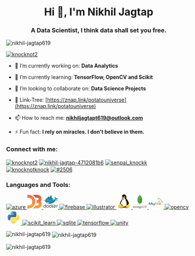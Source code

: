 <h1 align="center">Hi 👋, I'm Nikhil Jagtap</h1>
<h3 align="center">A Data Scientist, I think data shall set you free.</h3>

<p align="left"> <img src="https://komarev.com/ghpvc/?username=nikhil-jagtap619&label=Profile%20views&color=0e75b6&style=flat" alt="nikhil-jagtap619" /> </p>

<p align="left"> <a href="https://twitter.com/knocknot2" target="blank"><img src="https://img.shields.io/twitter/follow/knocknot2?logo=twitter&style=for-the-badge" alt="knocknot2" /></a> </p>

- 🔭 I’m currently working on: **Data Analytics**

- 🌱 I’m currently learning: **TensorFlow, OpenCV and Scikit**

- 👯 I’m looking to collaborate on: **Data Science Projects**

- 🌴 Link-Tree: [https://znap.link/potatouniverse](https://znap.link/potatouniverse)

- 📫 How to reach me: **nikhiljagtapt619@outlook.com**

- ⚡ Fun fact: **I rely on miracles. I don't believe in them.**

<h3 align="left">Connect with me:</h3>
<p align="left">
<a href="https://twitter.com/knocknot2" target="blank"><img align="center" src="https://raw.githubusercontent.com/rahuldkjain/github-profile-readme-generator/master/src/images/icons/Social/twitter.svg" alt="knocknot2" height="30" width="40" /></a>
<a href="https://linkedin.com/in/nikhil-jagtap-4712081b6" target="blank"><img align="center" src="https://raw.githubusercontent.com/rahuldkjain/github-profile-readme-generator/master/src/images/icons/Social/linked-in-alt.svg" alt="nikhil-jagtap-4712081b6" height="30" width="40" /></a>
<a href="https://instagram.com/senpai_knockk" target="blank"><img align="center" src="https://raw.githubusercontent.com/rahuldkjain/github-profile-readme-generator/master/src/images/icons/Social/instagram.svg" alt="senpai_knockk" height="30" width="40" /></a>
<a href="https://www.hackerrank.com/knocknotknock" target="blank"><img align="center" src="https://raw.githubusercontent.com/rahuldkjain/github-profile-readme-generator/master/src/images/icons/Social/hackerrank.svg" alt="knocknotknock" height="30" width="40" /></a>
<a href="https://discord.gg/#2506" target="blank"><img align="center" src="https://raw.githubusercontent.com/rahuldkjain/github-profile-readme-generator/master/src/images/icons/Social/discord.svg" alt="#2506" height="30" width="40" /></a>
</p>

<h3 align="left">Languages and Tools:</h3>
<p align="left"> <a href="https://azure.microsoft.com/en-in/" target="_blank"> <img src="https://www.vectorlogo.zone/logos/microsoft_azure/microsoft_azure-icon.svg" alt="azure" width="40" height="40"/> </a> <a href="https://d3js.org/" target="_blank"> <img src="https://raw.githubusercontent.com/devicons/devicon/master/icons/d3js/d3js-original.svg" alt="d3js" width="40" height="40"/> </a> <a href="https://www.docker.com/" target="_blank"> <img src="https://raw.githubusercontent.com/devicons/devicon/master/icons/docker/docker-original-wordmark.svg" alt="docker" width="40" height="40"/> </a> <a href="https://firebase.google.com/" target="_blank"> <img src="https://www.vectorlogo.zone/logos/firebase/firebase-icon.svg" alt="firebase" width="40" height="40"/> </a> <a href="https://www.adobe.com/in/products/illustrator.html" target="_blank"> <img src="https://www.vectorlogo.zone/logos/adobe_illustrator/adobe_illustrator-icon.svg" alt="illustrator" width="40" height="40"/> </a> <a href="https://www.linux.org/" target="_blank"> <img src="https://raw.githubusercontent.com/devicons/devicon/master/icons/linux/linux-original.svg" alt="linux" width="40" height="40"/> </a> <a href="https://www.mongodb.com/" target="_blank"> <img src="https://raw.githubusercontent.com/devicons/devicon/master/icons/mongodb/mongodb-original-wordmark.svg" alt="mongodb" width="40" height="40"/> </a> <a href="https://www.mysql.com/" target="_blank"> <img src="https://raw.githubusercontent.com/devicons/devicon/master/icons/mysql/mysql-original-wordmark.svg" alt="mysql" width="40" height="40"/> </a> <a href="https://opencv.org/" target="_blank"> <img src="https://www.vectorlogo.zone/logos/opencv/opencv-icon.svg" alt="opencv" width="40" height="40"/> </a> <a href="https://www.python.org" target="_blank"> <img src="https://raw.githubusercontent.com/devicons/devicon/master/icons/python/python-original.svg" alt="python" width="40" height="40"/> </a> <a href="https://scikit-learn.org/" target="_blank"> <img src="https://upload.wikimedia.org/wikipedia/commons/0/05/Scikit_learn_logo_small.svg" alt="scikit_learn" width="40" height="40"/> </a> <a href="https://www.sqlite.org/" target="_blank"> <img src="https://www.vectorlogo.zone/logos/sqlite/sqlite-icon.svg" alt="sqlite" width="40" height="40"/> </a> <a href="https://www.tensorflow.org" target="_blank"> <img src="https://www.vectorlogo.zone/logos/tensorflow/tensorflow-icon.svg" alt="tensorflow" width="40" height="40"/> </a> <a href="https://unity.com/" target="_blank"> <img src="https://www.vectorlogo.zone/logos/unity3d/unity3d-icon.svg" alt="unity" width="40" height="40"/> </a> </p>

<p><img align="left" src="https://github-readme-stats.vercel.app/api/top-langs?username=nikhil-jagtap619&show_icons=true&locale=en&layout=compact" alt="nikhil-jagtap619" /></p>

<p>&nbsp;<img align="center" src="https://github-readme-stats.vercel.app/api?username=nikhil-jagtap619&show_icons=true&locale=en" alt="nikhil-jagtap619" /></p>

<p><img align="center" src="https://github-readme-streak-stats.herokuapp.com/?user=nikhil-jagtap619&" alt="nikhil-jagtap619" /></p>
